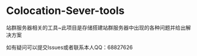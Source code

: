 # Colocation-Sever-tools
站群服务器相关的工具~此项目是存储搭建站群服务器中出现的各种问题并给出解决方案  

如有疑问可以提交Issues或者联系本人QQ：68827626
